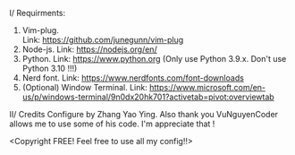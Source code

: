 <!---
 ________   _______   ________  ___      ___ ___  _____ ______      
|\   ___  \|\  ___ \ |\   __  \|\  \    /  /|\  \|\   _ \  _   \    
\ \  \\ \  \ \   __/|\ \  \|\  \ \  \  /  / | \  \ \  \\\__\ \  \   
 \ \  \\ \  \ \  \_|/_\ \  \\\  \ \  \/  / / \ \  \ \  \\|__| \  \  
  \ \  \\ \  \ \  \_|\ \ \  \\\  \ \    / /   \ \  \ \  \    \ \  \ 
   \ \__\\ \__\ \_______\ \_______\ \__/ /     \ \__\ \__\    \ \__\
    \|__| \|__|\|_______|\|_______|\|__|/       \|__|\|__|     \|__|
--->
I/ Requirments:
1. Vim-plug.  
	Link: https://github.com/junegunn/vim-plug
2. Node-js. 
	Link: https://nodejs.org/en/
3. Python. 
	Link: https://www.python.org
	<DISCLAMIER> (Only use Python 3.9.x. Don't use Python 3.10 !!!)
4. Nerd font. 
	Link: https://www.nerdfonts.com/font-downloads
5. (Optional) Window Terminal. 
	Link: https://www.microsoft.com/en-us/p/windows-terminal/9n0dx20hk701?activetab=pivot:overviewtab

	
II/ Credits
Configure by Zhang Yao Ying.
Also thank you VuNguyenCoder allows me to use some of his code. I'm appreciate that !


<Copyright FREE! Feel free to use all my config!!>
 

                                                                    
                                                                    
                                                                   

